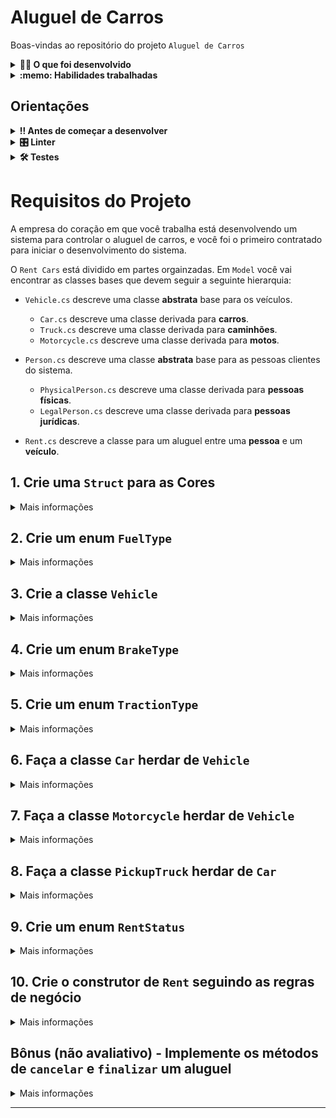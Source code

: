 # Aluguel de Carros

Boas-vindas ao repositório do projeto `Aluguel de Carros`
  
<details>
<summary><strong>🧑‍💻 O que foi desenvolvido</strong></summary>

Eu criei uma aplicação do tipo Console com a capacidade de realizar diversas operações básicas de um sistema de aluguel de carros. Essa aplicação controla diversos tipos de veículos, status de locações além dos processos de locar um veículo ou cancelar uma locação.
(Aplicação desenvolvida durante o curso da eletiva de C# na Trybe).

</details>
  
<details>
  <summary><strong>:memo: Habilidades trabalhadas </strong></summary>

- Programação orientada a objetos
- Desenvolvimento de classes
- Instancias de objetos e utilização de classes de maneira correta
- Utilização de tipos avançados.

</details>

## Orientações
<details>
  <summary><strong>‼️ Antes de começar a desenvolver</strong></summary><br />
  
  1. Clone o repositório

  2. Instale as dependências
  
  - Entre na pasta `src/`.
  - Execute o comando: `dotnet restore`.
  
  3. Crie uma branch a partir da branch `master`

  4. Adicione as mudanças ao _stage_ do Git e faça um `commit`

  5. Adicione a sua branch com o novo `commit` ao repositório remoto

  6. Crie um novo `Pull Request` _(PR)_

</details>

<details>
  <summary><strong>🎛 Linter</strong></summary><br />

  Usaremos o [NetAnalyzer](https://docs.microsoft.com/pt-br/dotnet/fundamentals/code-analysis/overview) para fazer a análise estática do seu código.

  Este projeto já vem com as dependências relacionadas ao _linter_ configuradas no arquivo `.csproj`.

  O analisador já é instalado pelo plugin da `Microsoft C#` no `VSCode`. Para isso, basta fazer o download do [plugin](https://marketplace.visualstudio.com/items?itemName=ms-dotnettools.csharp) e instalá-lo.
</details>

<details>
  <summary><strong>🛠 Testes</strong></summary><br />

  O .NET já possui sua própria plataforma de testes.
  
  Este projeto já vem configurado e com suas dependências.

  ### Executando todos os testes

  Para executar os testes com o .NET, execute o comando dentro do diretório do seu projeto `src/`!

  ```
  dotnet test
  ```

  ### Executando um teste específico

  Para executar um teste expecífico, basta executar o comando `dotnet test --filter Name~TestMethod1`.

  :warning: **Importante:** o comando irá executar testes cujo nome contém `TestMethod1`.

  :warning: **O avaliador automático não necessariamente avalia seu projeto na ordem em que os requisitos aparecem no readme. Isso acontece para deixar o processo de avaliação mais rápido. Então, não se assuste se isso acontecer, ok?**

  ### Outras opções para testes
  - Algumas opções que podem lhe ajudar são:
    -  `-?|-h|--help`: exibem a descrição completa de como utilizar o comando.
    -  `-t|--list-tests`: lista todos os testes, ao invés de executá-los.
    -  `-v|--verbosity <LEVEL>`: define o nível de detalhe na resposta dos testes.
      - `q | quiet`
      - `m | minimal`
      - `n | normal`
      - `d | detailed`
      - `diag | diagnostic`
      - Exemplo de uso: 
         ```
           dotnet test -v diag
         ```
         ou
         ```            
           dotnet test --verbosity=diagnostic
         ``` 
</details>

# Requisitos do Projeto

A empresa do coração em que você trabalha está desenvolvendo um sistema para controlar o aluguel de carros, e você foi o primeiro contratado para iniciar o desenvolvimento do sistema.

O `Rent Cars` está dividido em partes orgainzadas. Em `Model` você vai encontrar as classes bases que devem seguir a seguinte hierarquia:

- `Vehicle.cs` descreve uma classe **abstrata** base para os veículos.
  - `Car.cs` descreve uma classe derivada para **carros**.
  - `Truck.cs` descreve uma classe derivada para **caminhões**.
  - `Motorcycle.cs` descreve uma classe derivada para **motos**.

- `Person.cs` descreve uma classe **abstrata** base para as pessoas clientes do sistema.
  - `PhysicalPerson.cs` descreve uma classe derivada para **pessoas físicas**.
  - `LegalPerson.cs` descreve uma classe derivada para **pessoas jurídicas**.

- `Rent.cs` descreve a classe para um aluguel entre uma **pessoa** e um **veículo**.

## 1. Crie uma `Struct` para as **Cores**

<details>

<summary> Mais informações
</summary>

Crie sua lógica em src/RentCars/Types/Structs/Color.cs

**O que será testado:**

 - A struct deve conter o campo <code>Name</code> do tipo <code>string</code>
 - A struct deve conter o campo <code>Hex</code> do tipo <code>string</code>
 - Os atributos devem ser públicos.

</details>

## 2. Crie um enum `FuelType`
<details>

<summary> Mais informações
</summary>

Crie sua lógica em src/RentCars/Types/Enums/FuelType.cs

**O que será testado:**

  - O enum deve conter o campo <code>Alcohol</code> com valor 10
  - O enum deve conter o campo <code>Gasoline</code> com valor 20
  - O enum deve conter o campo <code>Flex</code> com valor 30
  - O enum deve conter o campo <code>Diesel</code> com valor 40
  - O enum deve conter o campo <code>Electric</code> com valor 50
  - O enum deve conter o campo <code>Hybrid</code> com valor 60


</details>

## 3. Crie a classe `Vehicle`

<details>

<summary> Mais informações
</summary>

Crie sua lógica em src/RentCars/Models/Vehicle.cs

A classe deve conter os campos comuns à um veículo.

**O que será testado:**

- A classe deve ter as seguintes propriedades:
  - <code>Brand</code> que deve ser do tipo <code>string</code>, ter valor padrão igual à "", deve ter get e set;
  - <code>Model</code> que deve ser do tipo <code>string</code>, ter valor padrão igual à "", deve ter get e set;
  - <code>Price</code> que deve ser do tipo <code>decimal</code>, deve ter get e  set;
  - <code>Fuel</code> que deve ser do tipo <code>FuelType</code>, deve ter get e set;
  - <code>EngineCapacity</code> que deve ser do tipo <code>int</code>, deve ter get e set;
  - <code>MainColor</code> que deve ser do tipo <code>Color</code>, deve ter get e set;
  - <code>Year</code> que deve ser do tipo <code>int</code>, deve ter get e set;
  - <code>PricePerDay</code> que deve ser do tipo <code>double</code>, deve ter get e set;
  - <code>IsRented</code> que deve ser do tipo <code>bool</code>, ter valor padrão igual à false, deve ter get e set;

</details>

## 4. Crie um enum `BrakeType`

<details>

<summary> Mais informações
</summary>

Crie sua lógica em src/RentCars/Types/Enums/BreakeType.cs

**O que será testado:**

  - O enum deve conter o campo <code>Chamber</code> com valor 1
  - O enum deve conter o campo <code>Disc</code> com valor 2
  - O enum deve conter o campo <code>Drum</code> com valor 3

</details>

## 5. Crie um enum `TractionType`

<details>

<summary> Mais informações
</summary>

Crie sua lógica em src/RentCars/Types/Enums/TractionType.cs

**O que será testado:**

  - O enum deve conter o campo <code>FrontWheelDrive</code> com valor 0
  - O enum deve conter o campo <code>RearWheelDrive</code> com valor 1
  - O enum deve conter o campo <code>AllWheelDrive</code> com valor 2

</details>

## 6. Faça a classe `Car` herdar de `Vehicle`

<details>

<summary> Mais informações
</summary>

Crie sua lógica em src/RentCars/Models/Car.cs

Adicione a herança da classe Vehicle
Adicione novos campos específicos de Car

**O que será testado:**

- A classe deve ter as seguintes propriedades:
  - <code>Seats</code> que deve ser do tipo <code>Int</code>;
  - <code>Doors</code> que deve ser do tipo <code>Int</code>;
  - <code>Traction</code> que deve ser do tipo <code>TractionType</code>;
  - <code>FrontBrake</code> que deve ser do tipo <code>BrakeType</code>;
  - <code>RearBrake</code> que deve ser do tipo <code>BrakeType</code>;

</details>

## 7. Faça a classe `Motorcycle` herdar de `Vehicle`

<details>

<summary> Mais informações
</summary>

Crie sua lógica em src/RentCars/Models/Motorcycle.cs

Adicione a herança da classe Vehicle

Adicione novos campos específicos de Motorcycle

**O que será testado:**

- A classe deve ter as seguintes propriedades:
  - <code>SeatHeight</code> que deve ser do tipo <code>double</code>;
  - <code>FrontBrake</code> que deve ser do tipo <code>BrakeType</code>;
  - <code>RearBrake</code> que deve ser do tipo <code>BrakeType</code>;

</details>

## 8. Faça a classe `PickupTruck` herdar de `Car`

<details>

<summary> Mais informações
</summary>

Crie sua lógica em src/RentCars/Models/PickupTruck.cs

Adicione a herança da classe Vehicle

Adicione novos campos específicos de PickupTruck

**O que será testado:**
- A classe deve ter as seguintes propriedades:
  - <code>LoadCapacity</code> que deve ser do tipo <code>double</code>;
</details>


## 9. Crie um enum `RentStatus`

<details>

<summary> Mais informações
</summary>

Crie sua lógica em src/RentCars/Types/Enums/RentStatus.cs

**O que será testado:**
  - O enum deve conter o campo <code>Confirmed</code> com valor 0
  - O enum deve conter o campo <code>Finished</code> com valor 1
  - O enum deve conter o campo <code>Canceled</code> com valor igual ao <code>Finished</code>

</details>

## 10. Crie o construtor de `Rent` seguindo as regras de negócio

<details>

<summary> Mais informações
</summary>

Crie sua lógica em src/RentCars/Models/Rent.cs

**O que será testado:**
O construtor deve receber uma instância de <code>Vehicle</code>, uma de <code>Person</code> e um valor <code>inteiro</code> com os dias alugados.

  - Para calcular o atributo <code>Price</code> deve-se seguir a seguinte regra:
  - Para pessoas fisícas o preço deve ser o preço por dia do veículo * os dias alugados.
  - Para pessoas jurídicas o preço deve ser o preço por dia do veículo * os dias alugados com <code>10% de desconto</code>.

  - O status inicial deve ser <code>RentStatus.Confirmed</code>

  - O construtor deve alterar o atributo <code>IsRented</code> do veículo para <code>true</code>.
  - O construtor deve alterar o atributo <code>Debit</code> da pessoa para o Preço calculado.

</details>

## Bônus (não avaliativo) - Implemente os métodos de `cancelar` e `finalizar` um aluguel

<details>

<summary> Mais informações
</summary>

Crie sua lógica em src/RentCars/Types/Models/Rent.cs

**O que será testado:**
  - O método <code>Rent.Cancel()</code> deve cancelar um aluguel
    - O <code>Status</code> deve ser alterado para <code>RentStatus.Cancelled</code>

  - O método <code>Rent.Finish()</code> deve finalizar um aluguel
    - O <code>Status</code> deve ser alterado para <code>RentStatus.Finished</code>

</details>

---

<!-- mdi versão 1.1 projeto ⚠️ não exclua esse comentário -->
